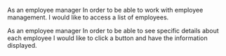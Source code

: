 As an employee manager
In order to be able to work with employee management.
I would like to access a list of employees.

As an employee manager
In order to be able to see specific details about each employee
I would like to click a button and have the information displayed.
